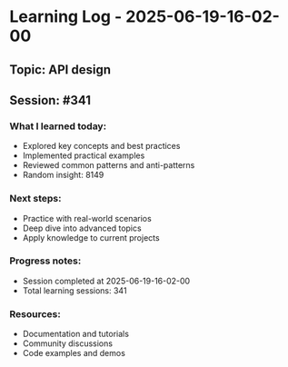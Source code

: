 # Learning Log - 2025-06-19-16-02-00

## Topic: API design
## Session: #341

### What I learned today:
- Explored key concepts and best practices
- Implemented practical examples  
- Reviewed common patterns and anti-patterns
- Random insight: 8149

### Next steps:
- Practice with real-world scenarios
- Deep dive into advanced topics
- Apply knowledge to current projects

### Progress notes:
- Session completed at 2025-06-19-16-02-00
- Total learning sessions: 341

### Resources:
- Documentation and tutorials
- Community discussions
- Code examples and demos
